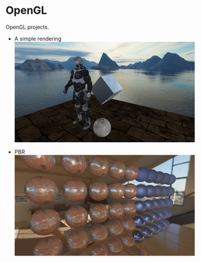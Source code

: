 # OpenGL
OpenGL projects. 

* A simple rendering
![Example_1](https://github.com/Xiaoxuan-Zhang/OpenGL/blob/master/results/openGL_Day1.png?raw=true)

* PBR
![PBR example](https://github.com/Xiaoxuan-Zhang/OpenGL/blob/master/results/pbr.png?raw=true)

